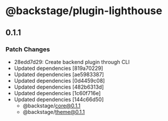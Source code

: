 # @backstage/plugin-lighthouse

## 0.1.1
### Patch Changes

- 28edd7d29: Create backend plugin through CLI
- Updated dependencies [819a70229]
- Updated dependencies [ae5983387]
- Updated dependencies [0d4459c08]
- Updated dependencies [482b6313d]
- Updated dependencies [1c60f716e]
- Updated dependencies [144c66d50]
  - @backstage/core@0.1.1
  - @backstage/theme@0.1.1
